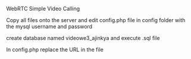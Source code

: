 WebRTC Simple Video Calling

Copy all files onto the server and edit config.php file in config folder with the mysql username and password

create database named videowe3_ajinkya and execute .sql file

In config.php replace the URL in the file 
